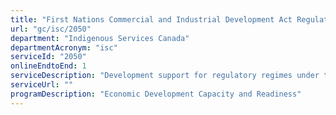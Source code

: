 ```yaml
---
title: "First Nations Commercial and Industrial Development Act Regulatory Development"
url: "gc/isc/2050"
department: "Indigenous Services Canada"
departmentAcronym: "isc"
serviceId: "2050"
onlineEndtoEnd: 1
serviceDescription: "Development support for regulatory regimes under the First Nations Commercial and Industrial Development Act"
serviceUrl: ""
programDescription: "Economic Development Capacity and Readiness"
---
```

